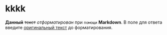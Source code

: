 # kkkk
**Данный** ~~текст~~ *отформатирован* при ```помощи``` **Markdown**. В поле для ответа введите  [оригинальный текст](https://site.lol/this/link/does/not/exists) до форматирования.
